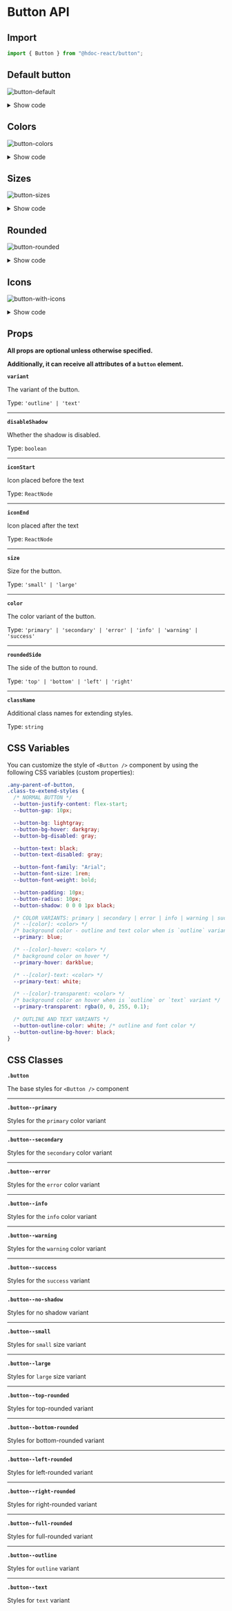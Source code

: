 # Button API

## Import

```js
import { Button } from "@hdoc-react/button";
```

## Default button

![button-default](https://github.com/Hdoc1509/react-components/assets/72316111/05034baf-ced2-4977-9135-5558380b2942)

<details>
  <summary>Show code</summary>

```js
<>
  <Button />
  <Button variant="outline" />
  <Button variant="text" />
</>
```

</details>

## Colors

![button-colors](https://github.com/Hdoc1509/react-components/assets/72316111/83d7217f-fbd7-44ce-b8c8-fcfd5f462a1a)

<details>
  <summary>Show code</summary>

```js
<>
  <Button color="primary" />
  <Button color="primary" variant="outline" />
  <Button color="primary" variant="text" />

  <Button color="secondary" />
  <Button color="secondary" variant="outline" />
  <Button color="secondary" variant="text" />

  <Button color="error" />
  <Button color="error" variant="outline" />
  <Button color="error" variant="text" />

  <Button color="info" />
  <Button color="info" variant="outline" />
  <Button color="info" variant="text" />

  <Button color="warning" />
  <Button color="warning" variant="outline" />
  <Button color="warning" variant="text" />

  <Button color="success" />
  <Button color="success" variant="outline" />
  <Button color="success" variant="text" />
</>
```

</details>

## Sizes

![button-sizes](https://github.com/Hdoc1509/react-components/assets/72316111/670c036c-0b0d-4d3b-ba01-e9d6261aaf27)

<details>
  <summary>Show code</summary>

```js
<>
  <Button color="primary" size="small">
    Small
  </Button>
  <Button color="primary" />
  <Button color="primary" size="large">
    Large
  </Button>
</>
```

</details>

## Rounded

![button-rounded](https://github.com/Hdoc1509/react-components/assets/72316111/3aed7537-c02f-4128-a870-4d3b6e2988a7)

<details>
  <summary>Show code</summary>

```js
<>
  <Button color="secondary" roundedSide="top">
    Top rounded
  </Button>
  <Button color="secondary" roundedSide="bottom">
    Bottom rounded
  </Button>
  <Button color="secondary" roundedSide="left">
    Left rounded
  </Button>
  <Button color="secondary" roundedSide="right">
    Right rounded
  </Button>
  <Button color="secondary" fullRounded>
    Full rounded
  </Button>
</>
```

</details>

## Icons

![button-with-icons](https://github.com/Hdoc1509/react-components/assets/72316111/58ac1cb7-da86-4641-9839-9da923dfcca8)

<details>
  <summary>Show code</summary>

```js
<>
  <Button color="error" iconStart={<DeleteIcon />}>
    Delete
  </Button>
  <Button color="error" iconEnd={<DeleteIcon />}>
    Delete
  </Button>
  <Button color="error" variant="outline" iconStart={<CloseIcon />}>
    Close
  </Button>
  <Button color="error" variant="outline" iconEnd={<CloseIcon />}>
    Close
  </Button>
  <Button color="error" variant="outline" iconStart={<FavoriteIcon />}>
    Favorite
  </Button>
  <Button color="error" variant="outline" iconEnd={<FavoriteIcon />}>
    Favorite
  </Button>
</>
```

</details>

## Props

**All props are optional unless otherwise specified.**

**Additionally, it can receive all attributes of a `button` element.**

**`variant`**

The variant of the button.

Type: `'outline' | 'text'`

---

**`disableShadow`**

Whether the shadow is disabled.

Type: `boolean`

---

**`iconStart`**

Icon placed before the text

Type: `ReactNode`

---

**`iconEnd`**

Icon placed after the text

Type: `ReactNode`

---

**`size`**

Size for the button.

Type: `'small' | 'large'`

---

**`color`**

The color variant of the button.

Type: `'primary' | 'secondary' | 'error' | 'info' | 'warning' | 'success'`

---

**`roundedSide`**

The side of the button to round.

Type: `'top' | 'bottom' | 'left' | 'right'`

---

**`className`**

Additional class names for extending styles.

Type: `string`

## CSS Variables

You can customize the style of `<Button />` component by using the following CSS
variables (custom properties):

```css
.any-parent-of-button,
.class-to-extend-styles {
  /* NORMAL BUTTON */
  --button-justify-content: flex-start;
  --button-gap: 10px;

  --button-bg: lightgray;
  --button-bg-hover: darkgray;
  --button-bg-disabled: gray;

  --button-text: black;
  --button-text-disabled: gray;

  --button-font-family: "Arial";
  --button-font-size: 1rem;
  --button-font-weight: bold;

  --button-padding: 10px;
  --button-radius: 10px;
  --button-shadow: 0 0 0 1px black;

  /* COLOR VARIANTS: primary | secondary | error | info | warning | success */
  /* --[color]: <color> */
  /* background color - outline and text color when is `outline` variant */
  --primary: blue;

  /* --[color]-hover: <color> */
  /* background color on hover */
  --primary-hover: darkblue;

  /* --[color]-text: <color> */
  --primary-text: white;

  /* --[color]-transparent: <color> */
  /* background color on hover when is `outline` or `text` variant */
  --primary-transparent: rgba(0, 0, 255, 0.1);

  /* OUTLINE AND TEXT VARIANTS */
  --button-outline-color: white; /* outline and font color */
  --button-outline-bg-hover: black;
}
```

## CSS Classes

**`.button`**

The base styles for `<Button />` component

---

**`.button--primary`**

Styles for the `primary` color variant

---

**`.button--secondary`**

Styles for the `secondary` color variant

---

**`.button--error`**

Styles for the `error` color variant

---

**`.button--info`**

Styles for the `info` color variant

---

**`.button--warning`**

Styles for the `warning` color variant

---

**`.button--success`**

Styles for the `success` variant

---

**`.button--no-shadow`**

Styles for no shadow variant

---

**`.button--small`**

Styles for `small` size variant

---

**`.button--large`**

Styles for `large` size variant

---

**`.button--top-rounded`**

Styles for top-rounded variant

---

**`.button--bottom-rounded`**

Styles for bottom-rounded variant

---

**`.button--left-rounded`**

Styles for left-rounded variant

---

**`.button--right-rounded`**

Styles for right-rounded variant

---

**`.button--full-rounded`**

Styles for full-rounded variant

---

**`.button--outline`**

Styles for `outline` variant

---

**`.button--text`**

Styles for `text` variant
